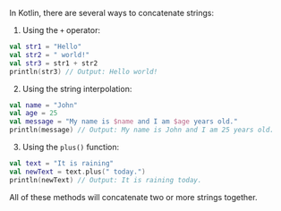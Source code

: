 In Kotlin, there are several ways to concatenate strings:

1. Using the `+` operator:

```kotlin
val str1 = "Hello"
val str2 = " world!"
val str3 = str1 + str2
println(str3) // Output: Hello world!
```

2. Using the string interpolation:

```kotlin
val name = "John"
val age = 25
val message = "My name is $name and I am $age years old."
println(message) // Output: My name is John and I am 25 years old.
```

3. Using the `plus()` function:

```kotlin
val text = "It is raining"
val newText = text.plus(" today.")
println(newText) // Output: It is raining today.
``` 

All of these methods will concatenate two or more strings together.